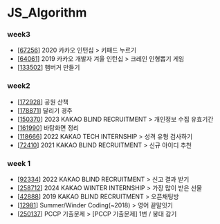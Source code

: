 # JS_Algorithm

### week3

- [[67256](https://github.com/jiyeon-dev/js_algorithm/blob/main/programmers/67256.js)] 2020 카카오 인턴십 > 키패드 누르기
- [[64061](https://github.com/jiyeon-dev/js_algorithm/blob/main/programmers/64061.js)] 2019 카카오 개발자 겨울 인턴십 > 크레인 인형뽑기 게임
- [[133502](https://github.com/jiyeon-dev/js_algorithm/blob/main/programmers/133502.js)] 햄버거 만들기

### week2

- [[172928](https://github.com/jiyeon-dev/js_algorithm/blob/main/programmers/172928.js)] 공원 산책
- [[178871](https://github.com/jiyeon-dev/js_algorithm/blob/main/programmers/178871.js)] 달리기 경주
- [[150370](https://github.com/jiyeon-dev/js_algorithm/blob/main/programmers/150370.js)] 2023 KAKAO BLIND RECRUITMENT > 개인정보 수집 유효기간
- [[161990](https://github.com/jiyeon-dev/js_algorithm/blob/main/programmers/161990.js)] 바탕화면 정리
- [[118666](https://github.com/jiyeon-dev/js_algorithm/blob/main/programmers/118666.js)] 2022 KAKAO TECH INTERNSHIP > 성격 유형 검사하기
- [[72410](https://github.com/jiyeon-dev/js_algorithm/blob/main/programmers/72410.js)] 2021 KAKAO BLIND RECRUITMENT > 신규 아이디 추천

### week 1

- [[92334](https://github.com/jiyeon-dev/js_algorithm/blob/main/programmers/92334.js)] 2022 KAKAO BLIND RECRUITMENT > 신고 결과 받기
- [[258712](https://github.com/jiyeon-dev/js_algorithm/blob/main/programmers/258712.js)] 2024 KAKAO WINTER INTERNSHIP > 가장 많이 받은 선물
- [[42888](https://github.com/jiyeon-dev/js_algorithm/blob/main/programmers/42888.js)] 2019 KAKAO BLIND RECRUITMENT > 오픈채팅방
- [[12981](https://github.com/jiyeon-dev/js_algorithm/blob/main/programmers/12981.js)] Summer/Winder Coding(~2018) > 영어 끝말잇기
- [[250137](https://github.com/jiyeon-dev/js_algorithm/blob/main/programmers/250137.js)] PCCP 기출문제 > [PCCP 기출문제] 1번 / 붕대 감기

